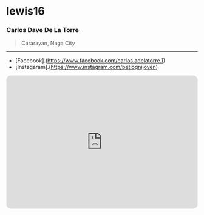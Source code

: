 # lewis16
### Carlos Dave De La Torre

> Cararayan, Naga City
---
- [Facebook].(https://www.facebook.com/carlos.adelatorre.1)
- [Instagaram].(https://www.instagram.com/betlognijoven)

<iframe style="border-radius:12px" src="https://open.spotify.com/embed/track/736PP5LTtREkDgktNmX3Gu?utm_source=generator" width="100%" height="352" frameBorder="0" allowfullscreen="" allow="autoplay; clipboard-write; encrypted-media; fullscreen; picture-in-picture" loading="lazy"></iframe>
